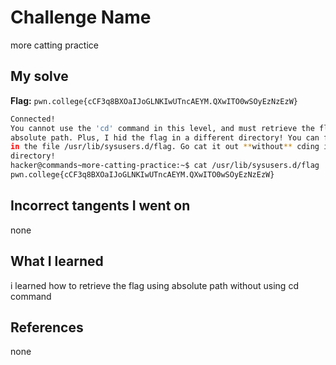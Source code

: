 # Challenge Name
more catting practice
## My solve
**Flag:** `pwn.college{cCF3q8BXOaIJoGLNKIwUTncAEYM.QXwITO0wSOyEzNzEzW}`

```bash
Connected!
You cannot use the 'cd' command in this level, and must retrieve the flag by
absolute path. Plus, I hid the flag in a different directory! You can find it
in the file /usr/lib/sysusers.d/flag. Go cat it out **without** cding into that
directory!
hacker@commands~more-catting-practice:~$ cat /usr/lib/sysusers.d/flag
pwn.college{cCF3q8BXOaIJoGLNKIwUTncAEYM.QXwITO0wSOyEzNzEzW}
```
## Incorrect tangents I went on
none

## What I learned
i learned how to retrieve the flag using absolute path without using cd command

## References 
none

